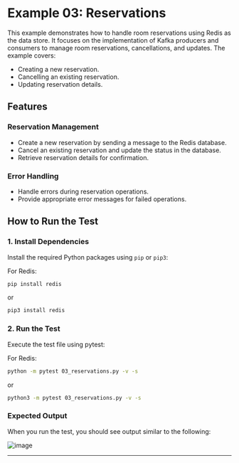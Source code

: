 # Example 03: Reservations

This example demonstrates how to handle room reservations using Redis as the data store. It focuses on the implementation of Kafka producers and consumers to manage room reservations, cancellations, and updates. The example covers:

- Creating a new reservation.
- Cancelling an existing reservation.
- Updating reservation details.

## Features

### Reservation Management

- Create a new reservation by sending a message to the Redis database.
- Cancel an existing reservation and update the status in the database.
- Retrieve reservation details for confirmation.

### Error Handling

- Handle errors during reservation operations.
- Provide appropriate error messages for failed operations.

## How to Run the Test

### 1. Install Dependencies

Install the required Python packages using `pip` or `pip3`:

For Redis:
```bash
pip install redis
```

or
```bash
pip3 install redis
```

### 2. Run the Test

Execute the test file using pytest:

For Redis:
```bash
python -m pytest 03_reservations.py -v -s
```

or
```bash
python3 -m pytest 03_reservations.py -v -s
```

### Expected Output

When you run the test, you should see output similar to the following:

![image](https://github.com/user-attachments/assets/d8742454-cea0-4ba3-a6e3-ec24072febb2)

---


